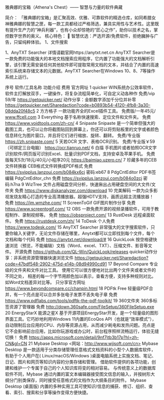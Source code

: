 雅典娜的宝箱（Athena's Chest）—— 智慧与力量的软件典藏

简介：
「雅典娜的宝箱」是汇聚高效、优雅、可靠软件的精选仓库，如同希腊女神雅典娜的智慧之匣，每一款工具都经过严格筛选，兼具实用性与艺术性。这里既有提升生产力的“神兵利器”，也有小众却惊艳的“匠心之作”，助你以技术之名，掌控数字世界的奥义。
核心特色：
🔹 智慧优选：严选开源/免费软件，拒绝臃肿与广告，只留纯粹体验。
1、文件搜索
    
1、AnyTXT Searcher 详情请戳官网https://anytxt.net.cn
    AnyTXT Searcher是一款免费的功能强大的本地文档搜索应用程序，它内置了功能强大的文档解析引擎，该引擎无需安装任何其他软件即可提取常用文档的文本，并结合了内置的高速索引系统来存储文本的元数据。AnyTXT Searcher在Windows 10、8、7等操作系统上运行。


序号	软件/工具名称	功能介绍	费用	官方网址
1	quicker	WIN系统办公效率软件，软件主打解放双手，一键操作，将复杂流程简单化，可自定义动各种作	免费/vip 59/年	https://getquicker.net/
			动作分享：金额数字添加千分位并补零	https://getquicker.net/Sharedaction?code=b0893b54-4120-4fb8-3a30-08dda20f48c5
2	方方格子	一款功能齐全的Excel插件工具。	免费版/一年45元/	www.ffcell.com
3	Everything	基于名称快速搜索、定位文件和文件夹。	免费	https://www.voidtools.com/zh-cn/
4	Snipaste	Snipaste 是一个简单但强大的截图工具，也可以让你将截图贴回到屏幕上，你还可以将剪贴板里的文字或者颜色信息转化为图片窗口，并且将它们进行缩放、旋转、翻转。	免费/专业版	https://zh.snipaste.com/
5	天若OCR	文字、表格OCR识别。	免费/专业版￥59（可绑定三台电脑）	https://ocr.tianruo.net/
6	白描	手机图片或者拍照OCR文字识别软件/网页版可识别Excel、批量识别PDF文档，支持安卓及苹果手机。	免费版每天5次/18元/40元/小程序20元	https://baimiao.uzero.cn/
7	珍藏多年的CEB文件转换器	CEB格式文件转换成PDF格式	免费	https://svipplus.lanzoui.com/b084kx6cj
密码:eb67
8	PdgCntEditor	PDF书签编辑 PdgCntEditor_chn	免费	https://svipplus.lanzoui.com/b084o0zcj
密码:h7na
9	WizTree	文件占用磁盘空间分析，快速揪出占用硬盘空间的大文件/文件夹	免费	https://www.diskanalyzer.com/download
10	完美解码	一款为众多影视发烧友精心打造的专业高清播放器。超强HDTV支持，画质远超主流播放器！	免费	https://jm.wmzhe.com/
11	ScreenToGif	GIF图片制作分享	免费	https://www.screentogif.com/
12	OBS	一款免费开源的视频录播软件，可用于教程制作、录制视频等。	免费	https://obsproject.com/
13	RustDesk	远程桌面软件。	免费	https://rustdesk.com/zh/
14	ToDesk		个人免费	https://www.todesk.com/
15	AnyTXT Searcher	非常强大的文字搜索软件，只要你输入关键字，无论文件存储在哪里，Anytxt都可以立即找到每个文件，每个文档和每个代码	免费	https://anytxt.net/download/#
16	QuickLook	按空格键快速浏览（预览，不能编辑）文档（Word、excel、TXT）、压缩文件、影音等文件。	开源免费	https://github.com/QL-Win/QuickLook/releases
			quicker动作分享：非系统资源管理器快速浏览文件	https://getquicker.net/Sharedaction?code=47bdf548-2902-475d-e14b-08d94990cd91
17	Beyond Compare	专业级的文件夹和文件对比工具。 使用它可以很方便地对比出两个文件夹或者文件的不同之处， 相差的每一个字节用颜色加以表示，查看方便，支持多种规则对比。如Word文档差异对比等。	只分享官方网址	https://www.beyondcompare.cc/chanpin.html
18	PDFtk Free	轻量级PDF合并，有一个亮点是可以合并多张电子发票不丢失电子章	免费	https://www.pdflabs.com/tools/pdftk-the-pdf-toolkit/
19	360文件夹
	360多标签资源了管理器	免费	http://down.360safe.com/FileSetup/360FileSetup.exe
20	 EnergyStarX	能源之星X 基于开源项目EnergyStar开发，是一个轻量级的图形界面工具。它巧妙地利用Windows 11内置的EcoQos API（也就是“效率模式”），自动限制后台应用的CPU、内存等资源占用，从而减少耗电和发热问题。亮点是它不会影响前台应用，比如你玩游戏或办公时，前台程序照样流畅运行，体验无缝切换！	免费	https://apps.microsoft.com/detail/9nf7jtb3b17p?hl=zh-CN&gl=CN
21	Mybase Desktop	<网站：http://www.wjjsoft.com/cn>
Mybase Desktop 是一款适用于分类存储管理任意格式文档资料的小型个人数据库软件， 有助于个人用户在( Linux/macOS/Windows )桌面电脑系统上实施文档、笔记、日记、图片和网页等知识内容的分类存储和管理。 借助软件提供的各项功能，创建和维护一个专属于自己的个人知识库将变的相对容易。 与传统意义上的数据库软件不同，Mybase 通过内置的富文本编辑器接受图文信息的输入，并按树形大纲分门别类保存，同时接受任意格式的文档作为大纲条目的附件。 Mybase Desktop (桌面版) 内置的多种实用工具可使知识/信息的捕获、修订、组织、查看、索引、搜索和分享等操作变得方便快捷。 
